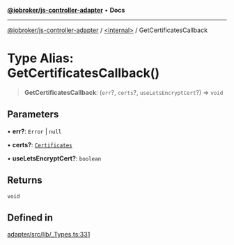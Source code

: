 [**@iobroker/js-controller-adapter**](../../README.md) • **Docs**

***

[@iobroker/js-controller-adapter](../../globals.md) / [\<internal\>](../README.md) / GetCertificatesCallback

# Type Alias: GetCertificatesCallback()

> **GetCertificatesCallback**: (`err`?, `certs`?, `useLetsEncryptCert`?) => `void`

## Parameters

• **err?**: `Error` \| `null`

• **certs?**: [`Certificates`](../interfaces/Certificates.md)

• **useLetsEncryptCert?**: `boolean`

## Returns

`void`

## Defined in

[adapter/src/lib/\_Types.ts:331](https://github.com/ioBroker/ioBroker.js-controller/blob/99469b9944509b9c64b9a28da6d8dabf17a8ea74/packages/adapter/src/lib/_Types.ts#L331)
